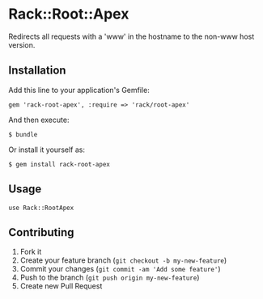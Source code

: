 # Rack::Root::Apex
Redirects all requests with a 'www' in the hostname to the non-www host version.

## Installation
Add this line to your application's Gemfile:

    gem 'rack-root-apex', :require => 'rack/root-apex'

And then execute:

    $ bundle

Or install it yourself as:

    $ gem install rack-root-apex

## Usage

    use Rack::RootApex

## Contributing
1. Fork it
2. Create your feature branch (`git checkout -b my-new-feature`)
3. Commit your changes (`git commit -am 'Add some feature'`)
4. Push to the branch (`git push origin my-new-feature`)
5. Create new Pull Request
